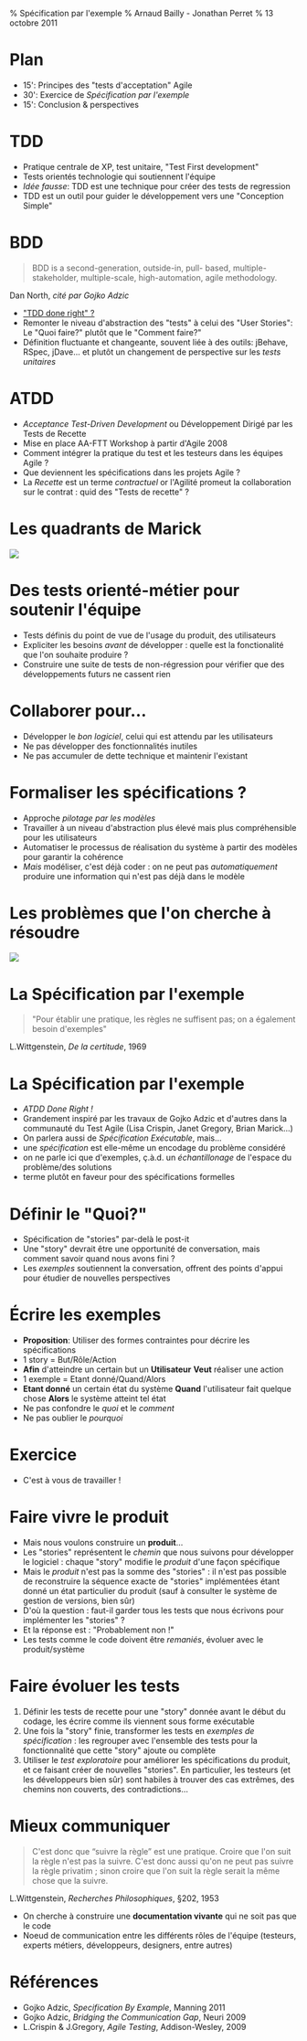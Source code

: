 % Spécification par l'exemple
% Arnaud Bailly - Jonathan Perret
% 13 octobre 2011

# Plan

* 15': Principes des "tests d'acceptation" Agile
* 30': Exercice de _Spécification par l'exemple_
* 15': Conclusion & perspectives

# TDD

- Pratique centrale de XP, test unitaire, "Test First development"
- Tests orientés technologie qui soutiennent l'équipe
- *Idée fausse*: TDD est une technique pour créer des tests de
   regression 
- TDD est un outil pour guider le développement vers une "Conception
  Simple"

# BDD

> BDD is a second-generation, outside-in, pull-
> based, multiple-stakeholder, multiple-scale,
> high-automation, agile methodology.

Dan North, _cité par Gojko Adzic_

- ["TDD done right" ?](http://codebetter.com/jeremymiller/2007/09/06/bdd-tdd-and-the-other-double-d-s/)
- Remonter le niveau d'abstraction des "tests" à celui des "User
  Stories": Le "Quoi faire?" plutôt que le "Comment faire?"
- Définition fluctuante et changeante, souvent liée à des outils:
  jBehave, RSpec, jDave... et plutôt un changement de perspective sur les *tests unitaires* 

# ATDD

- *Acceptance Test-Driven Development* ou Développement Dirigé par les
  Tests de Recette
- Mise en place AA-FTT Workshop à partir d'Agile 2008
- Comment intégrer la pratique du test et les testeurs dans les équipes Agile ?
- Que deviennent les spécifications dans les projets Agile ?
- La *Recette* est un terme _contractuel_ or l'Agilité promeut la
  collaboration sur le contrat : quid des "Tests de recette" ?

#  Les quadrants de Marick

![](figures/marick-quadrants.jpg)

# Des tests orienté-métier pour soutenir l'équipe

- Tests définis du point de vue de l'usage du produit, des
  utilisateurs
- Expliciter les besoins  *avant* de développer : quelle est la
  fonctionalité que l'on souhaite produire ?
- Construire une suite de tests de non-régression pour vérifier que des
  développements futurs ne cassent rien

# Collaborer pour…

- Développer le *bon logiciel*, celui qui est attendu par les
  utilisateurs
- Ne pas développer des fonctionnalités inutiles
- Ne pas accumuler de dette technique et maintenir l'existant

# Formaliser les spécifications ?

- Approche _pilotage par les modèles_
- Travailler à un niveau d'abstraction plus élevé mais plus compréhensible pour les utilisateurs
- Automatiser le processus de réalisation du système à partir des modèles pour garantir la cohérence
- *Mais* modéliser, c'est déjà coder : on ne peut pas *automatiquement* produire une information qui n'est pas déjà dans le modèle

# Les problèmes que l'on cherche à résoudre

![](figures/sbe-before.jpg)

# La Spécification par l'exemple

> "Pour établir une pratique, les règles ne suffisent pas; on a également besoin d'exemples"

L.Wittgenstein, *De la certitude*, 1969

# La Spécification par l'exemple

- _ATDD Done Right !_
- Grandement inspiré par les travaux de Gojko Adzic et d'autres dans la communauté du Test Agile (Lisa Crispin, Janet Gregory, Brian Marick...) 
- On parlera aussi de  *Spécification Exécutable*, mais…
- une *spécification* est elle-même un encodage du problème considéré
- on ne parle ici que d'exemples, ç.à.d. un *échantillonage* de l'espace du problème/des solutions
- terme plutôt en faveur pour des spécifications formelles 

# Définir le "Quoi?" 

- Spécification de "stories" par-delà le post-it
- Une "story" devrait être une opportunité de conversation, mais comment savoir quand
  nous avons fini ?
- Les *exemples* soutiennent la conversation, offrent des points d'appui pour étudier de nouvelles perspectives

# Écrire les exemples

- **Proposition**: Utiliser des formes contraintes pour décrire les spécifications
- 1 story = But/Rôle/Action
- **Afin** d'atteindre un certain but un **Utilisateur** **Veut** réaliser une action
- 1 exemple = Etant donné/Quand/Alors
- **Etant donné** un certain état du système **Quand** l'utilisateur fait quelque chose **Alors** le système atteint tel état
- Ne pas confondre le *quoi* et le *comment*
- Ne pas oublier le *pourquoi*

# Exercice 

- C'est à vous de travailler !

# Faire vivre le produit

- Mais nous voulons construire un **produit**…
- Les "stories" représentent le *chemin* que nous suivons pour développer
  le logiciel : chaque "story" modifie le *produit* d'une façon spécifique
- Mais le *produit* n'est pas la somme des "stories" : il n'est pas possible
  de reconstruire la séquence exacte de "stories" implémentées étant donné
  un état particulier du produit (sauf à consulter le système de gestion de versions,
  bien sûr)
- D'où la question : faut-il garder tous les tests que nous écrivons
  pour implémenter les "stories" ? 
- Et la réponse est : "Probablement non !"
- Les tests comme le code doivent être *remaniés*, évoluer avec le produit/système
  
# Faire évoluer les tests

  1. Définir les tests de recette pour une "story" donnée avant le
     début du codage, les écrire comme ils viennent sous forme
     exécutable
  2. Une fois la "story" finie, transformer les tests en
     *exemples de spécification* : les regrouper avec l'ensemble
     des tests pour la fonctionnalité que cette "story" ajoute
     ou complète
  3. Utiliser le *test exploratoire* pour améliorer les spécifications du produit, et ce faisant
     créer de nouvelles "stories". En particulier, 
     les testeurs (et les développeurs bien sûr) sont habiles à
     trouver des cas extrêmes, des chemins non couverts, des
     contradictions…

# Mieux communiquer

> C'est donc que “suivre la règle” est une pratique. Croire que l'on suit la règle n'est pas la suivre. 
> C'est donc aussi qu'on ne peut pas suivre la règle privatim ; sinon croire que l'on suit la règle serait la même chose que la suivre. 

L.Wittgenstein, *Recherches Philosophiques*, §202, 1953

- On cherche à construire une  **documentation vivante** qui ne soit pas que le code
- Noeud de communication entre les différents rôles de l'équipe (testeurs, experts métiers, développeurs, designers, entre autres)

# Références

* Gojko Adzic, _Specification By Example_, Manning 2011
* Gojko Adzic, _Bridging the Communication Gap_, Neuri 2009
* L.Crispin & J.Gregory, _Agile Testing_, Addison-Wesley, 2009

